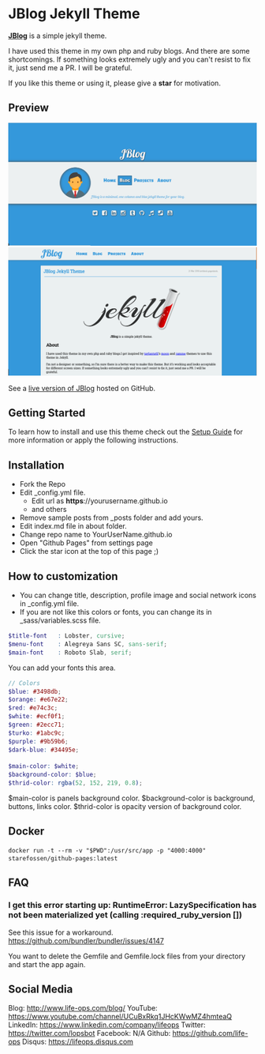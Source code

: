 # JBlog Jekyll Theme

**[JBlog](http://alperenbozkurt.net/JBlog)** is a simple jekyll theme.

I have used this theme in my own php and ruby blogs. And there are some shortcomings. If something looks extremely ugly and you can't resist to fix it, just send me a PR. I will be grateful.

If you like this theme or using it, please give a **star** for motivation.

## Preview

![Home Page](/assets/img/screenshot-home.png)    
![Post Page](/assets/img/screenshot-post.png)

See a [live version of JBlog](http://alperenbozkurt.net/JBlog) hosted on GitHub.

## Getting Started

To learn how to install and use this theme check out the [Setup Guide](http://alperenbozkurt.net/JBlog/JBlog-theme/) for more information or apply the following instructions.

## Installation

- Fork the Repo
- Edit _config.yml file.
	- Edit url as **https**://yourusername.github.io
	- and others
- Remove sample posts from _posts folder and add yours.
- Edit index.md file in about folder.
- Change repo name to YourUserName.github.io
- Open "Github Pages" from settings page
- Click the star icon at the top of this page ;)


## How to customization

- You can change title, description, profile image and social network icons in _config.yml file.
- If you are not like this colors or fonts, you can change its in _sass/variables.scss file.
```scss
$title-font   : Lobster, cursive;
$menu-font    : Alegreya Sans SC, sans-serif;
$main-font    : Roboto Slab, serif;
```
You can add your fonts this area.
```scss
// Colors
$blue: #3498db;
$orange: #e67e22;
$red: #e74c3c;
$white: #ecf0f1;
$green: #2ecc71;
$turko: #1abc9c;
$purple: #9b59b6;
$dark-blue: #34495e;

$main-color: $white;
$background-color: $blue;
$thrid-color: rgba(52, 152, 219, 0.8);
```

$main-color is panels background color.
$background-color is background, buttons, links color.
$thrid-color is opacity version of background color.

## Docker
```
docker run -t --rm -v "$PWD":/usr/src/app -p "4000:4000" starefossen/github-pages:latest
```

## FAQ

### I get this error starting up:     RuntimeError: LazySpecification has not been materialized yet (calling :required_ruby_version [])
See this issue for a workaround. https://github.com/bundler/bundler/issues/4147

You want to delete the Gemfile and Gemfile.lock files from your directory and start the app again.

## Social Media
Blog: http://www.life-ops.com/blog/
YouTube: https://www.youtube.com/channel/UCuBxRkq1JHcKWwMZ4hmteaQ
LinkedIn: https://www.linkedin.com/company/lifeops
Twitter: https://twitter.com/lopsbot
Facebook: N/A
Github: https://github.com/life-ops
Disqus: https://lifeops.disqus.com
